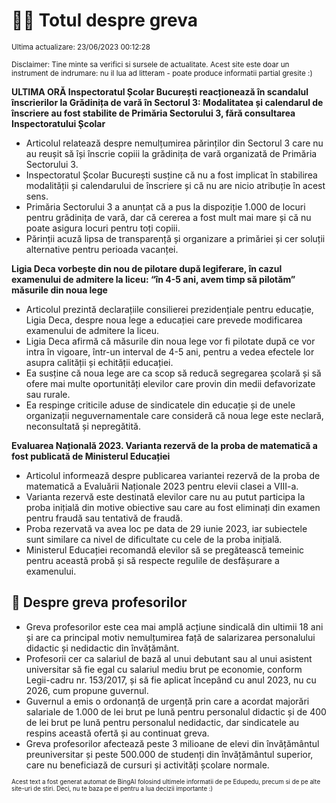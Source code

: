 # 👩‍🏫 Totul despre greva
<sub>Ultima actualizare: 23/06/2023 00:12:28</sub>

<sub>Disclaimer: Tine minte sa verifici si sursele de actualitate. Acest site este doar un instrument de indrumare: nu il lua ad litteram - poate produce informatii partial gresite :)</sub>

**ULTIMA ORĂ Inspectoratul Școlar București reacționează în scandalul înscrierilor la Grădinița de vară în Sectorul 3: Modalitatea și calendarul de înscriere au fost stabilite de Primăria Sectorului 3, fără consultarea Inspectoratului Școlar**

- Articolul relatează despre nemulțumirea părinților din Sectorul 3 care nu au reușit să își înscrie copiii la grădinița de vară organizată de Primăria Sectorului 3.
- Inspectoratul Școlar București susține că nu a fost implicat în stabilirea modalității și calendarului de înscriere și că nu are nicio atribuție în acest sens.
- Primăria Sectorului 3 a anunțat că a pus la dispoziție 1.000 de locuri pentru grădinița de vară, dar că cererea a fost mult mai mare și că nu poate asigura locuri pentru toți copiii.
- Părinții acuză lipsa de transparență și organizare a primăriei și cer soluții alternative pentru perioada vacanței.

**Ligia Deca vorbește din nou de pilotare după legiferare, în cazul examenului de admitere la liceu: “în 4-5 ani, avem timp să pilotăm” măsurile din noua lege**

- Articolul prezintă declarațiile consilierei prezidențiale pentru educație, Ligia Deca, despre noua lege a educației care prevede modificarea examenului de admitere la liceu.
- Ligia Deca afirmă că măsurile din noua lege vor fi pilotate după ce vor intra în vigoare, într-un interval de 4-5 ani, pentru a vedea efectele lor asupra calității și echității educației.
- Ea susține că noua lege are ca scop să reducă segregarea școlară și să ofere mai multe oportunități elevilor care provin din medii defavorizate sau rurale.
- Ea respinge criticile aduse de sindicatele din educație și de unele organizații neguvernamentale care consideră că noua lege este neclară, neconsultată și nepregătită.

**Evaluarea Națională 2023. Varianta rezervă de la proba de matematică a fost publicată de Ministerul Educației**

- Articolul informează despre publicarea variantei rezervă de la proba de matematică a Evaluării Naționale 2023 pentru elevii clasei a VIII-a.
- Varianta rezervă este destinată elevilor care nu au putut participa la proba inițială din motive obiective sau care au fost eliminați din examen pentru fraudă sau tentativă de fraudă.
- Proba rezervată va avea loc pe data de 29 iunie 2023, iar subiectele sunt similare ca nivel de dificultate cu cele de la proba inițială.
- Ministerul Educației recomandă elevilor să se pregătească temeinic pentru această probă și să respecte regulile de desfășurare a examenului.

## 🏫 Despre greva profesorilor

- Greva profesorilor este cea mai amplă acțiune sindicală din ultimii 18 ani și are ca principal motiv nemulțumirea față de salarizarea personalului didactic și nedidactic din învățământ.
- Profesorii cer ca salariul de bază al unui debutant sau al unui asistent universitar să fie egal cu salariul mediu brut pe economie, conform Legii-cadru nr. 153/2017, și să fie aplicat începând cu anul 2023, nu cu 2026, cum propune guvernul.
- Guvernul a emis o ordonanță de urgență prin care a acordat majorări salariale de 1.000 de lei brut pe lună pentru personalul didactic și de 400 de lei brut pe lună pentru personalul nedidactic, dar sindicatele au respins această ofertă și au continuat greva.
- Greva profesorilor afectează peste 3 milioane de elevi din învățământul preuniversitar și peste 500.000 de studenți din învățământul superior, care nu beneficiază de cursuri și activități școlare normale.


<sub><sub>Acest text a fost generat automat de BingAI folosind ultimele informatii de pe Edupedu, precum si de pe alte site-uri de stiri. Deci, nu te baza pe el pentru a lua decizii importante :)</sub></sub>